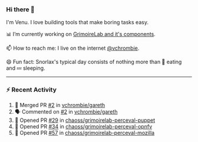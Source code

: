 ### Hi there 👋

I'm Venu. I love building tools that make boring tasks easy.

📊 I’m currently working on [GrimoireLab and it's components](https://chaoss.github.io/grimoirelab).

📫 How to reach me: I live on the internet [@vchrombie](https://www.google.co.in/search?q=vchrombie).

😄 Fun fact: Snorlax's typical day consists of nothing more than :doughnut: eating and :zzz: sleeping.

---

### :zap: Recent Activity

<!--START_SECTION:activity-->
1. 🎉 Merged PR [#2](https://github.com/vchrombie/gareth/pull/2) in [vchrombie/gareth](https://github.com/vchrombie/gareth)
2. 🗣 Commented on [#2](https://github.com/vchrombie/gareth/issues/2) in [vchrombie/gareth](https://github.com/vchrombie/gareth)
3. 💪 Opened PR [#29](https://github.com/chaoss/grimoirelab-perceval-puppet/pull/29) in [chaoss/grimoirelab-perceval-puppet](https://github.com/chaoss/grimoirelab-perceval-puppet)
4. 💪 Opened PR [#34](https://github.com/chaoss/grimoirelab-perceval-opnfv/pull/34) in [chaoss/grimoirelab-perceval-opnfv](https://github.com/chaoss/grimoirelab-perceval-opnfv)
5. 💪 Opened PR [#57](https://github.com/chaoss/grimoirelab-perceval-mozilla/pull/57) in [chaoss/grimoirelab-perceval-mozilla](https://github.com/chaoss/grimoirelab-perceval-mozilla)
<!--END_SECTION:activity-->

<!--
**vchrombie/vchrombie** is a ✨ _special_ ✨ repository because its `README.md` (this file) appears on your GitHub profile.

Here are some ideas to get you started:

- 🔭 I’m currently working on ...
- 🌱 I’m currently learning ...
- 👯 I’m looking to collaborate on ...
- 🤔 I’m looking for help with ...
- 💬 Ask me about ...
- 📫 How to reach me: ...
- 😄 Pronouns: ...
- ⚡ Fun fact: ...
-->
